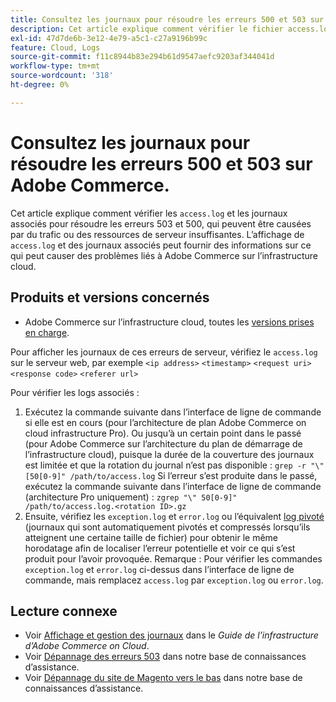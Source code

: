 ```yaml
---
title: Consultez les journaux pour résoudre les erreurs 500 et 503 sur Adobe Commerce.
description: Cet article explique comment vérifier le fichier access.log et les journaux associés pour résoudre les erreurs 503 et 500, qui peuvent être causées par le trafic ou des ressources de serveur insuffisantes. L’affichage de "access.log" et des journaux associés peut fournir des informations sur ce qui peut causer des problèmes liés à Adobe Commerce sur l’infrastructure cloud.
exl-id: 47d7de6b-3e12-4e79-a5c1-c27a9196b99c
feature: Cloud, Logs
source-git-commit: f11c8944b83e294b61d9547aefc9203af344041d
workflow-type: tm+mt
source-wordcount: '318'
ht-degree: 0%

---
```


# Consultez les journaux pour résoudre les erreurs 500 et 503 sur Adobe Commerce.

Cet article explique comment vérifier les `access.log` et les journaux associés pour résoudre les erreurs 503 et 500, qui peuvent être causées par du trafic ou des ressources de serveur insuffisantes. L’affichage de `access.log` et des journaux associés peut fournir des informations sur ce qui peut causer des problèmes liés à Adobe Commerce sur l’infrastructure cloud.

<!--
Bob - not in TOC
-->

## Produits et versions concernés

* Adobe Commerce sur l’infrastructure cloud, toutes les [versions prises en charge](https://experienceleague.adobe.com/docs/commerce-operations/release/planning/lifecycle-policy.html).

Pour afficher les journaux de ces erreurs de serveur, vérifiez le `access.log` sur le serveur web, par exemple `<ip address>` `<timestamp>` `<request uri>` `<response code>` `<referer url>`

Pour vérifier les logs associés :

1. Exécutez la commande suivante dans l’interface de ligne de commande si elle est en cours (pour l’architecture de plan Adobe Commerce on cloud infrastructure Pro). Ou jusqu’à un certain point dans le passé (pour Adobe Commerce sur l’architecture du plan de démarrage de l’infrastructure cloud), puisque la durée de la couverture des journaux est limitée et que la rotation du journal n’est pas disponible : `grep -r "\" [50[0-9]" /path/to/access.log` Si l’erreur s’est produite dans le passé, exécutez la commande suivante dans l’interface de ligne de commande (architecture Pro uniquement) : `zgrep "\" 50[0-9]" /path/to/access.log.<rotation ID>.gz`
1. Ensuite, vérifiez les `exception.log` et `error.log` ou l’équivalent [log pivoté](https://experienceleague.adobe.com/docs/commerce-operations/installation-guide/next-steps/configuration.html#log-rotation) (journaux qui sont automatiquement pivotés et compressés lorsqu’ils atteignent une certaine taille de fichier) pour obtenir le même horodatage afin de localiser l’erreur potentielle et voir ce qui s’est produit pour l’avoir provoquée. Remarque : Pour vérifier les commandes `exception.log` et `error.log` ci-dessus dans l’interface de ligne de commande, mais remplacez `access.log` par `exception.log` ou `error.log`.

## Lecture connexe

* Voir [Affichage et gestion des journaux](https://experienceleague.adobe.com/docs/commerce-cloud-service/user-guide/develop/test/log-locations.html) dans le *Guide de l’infrastructure d’Adobe Commerce on Cloud*.
* Voir [Dépannage des erreurs 503](/help/troubleshooting/miscellaneous/troubleshooting-503-errors.md) dans notre base de connaissances d’assistance.
* Voir [Dépannage du site de Magento vers le bas](/help/troubleshooting/site-down-or-unresponsive/magento-site-down-troubleshooter.md) dans notre base de connaissances d’assistance.
